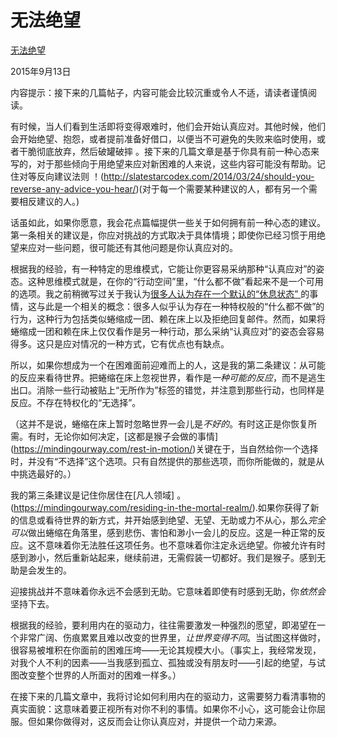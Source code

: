 # 无法绝望

[无法绝望](https://mindingourway.com/being-unable-to-despair/)

2015年9月13日

内容提示：接下来的几篇帖子，内容可能会比较沉重或令人不适，请读者谨慎阅读。

有时候，当人们看到生活即将变得艰难时，他们会开始认真应对。其他时候，他们会开始绝望、抱怨，或者提前准备好借口，以便当不可避免的失败来临时使用，或者干脆彻底放弃，然后破罐破摔 。接下来的几篇文章是基于你具有前一种心态来写的，对于那些倾向于用绝望来应对新困难的人来说，这些内容可能没有帮助。记住对等反向建议法则 ！(http://slatestarcodex.com/2014/03/24/should-you-reverse-any-advice-you-hear/)(对于每一个需要某种建议的人，都有另一个需要相反建议的人。)

话虽如此，如果你愿意，我会花点篇幅提供一些关于如何拥有前一种心态的建议。第一条相关的建议是，你应对挑战的方式取决于具体情境；即使你已经习惯于用绝望来应对一些问题，很可能还有其他问题是你认真应对的。

根据我的经验，有一种特定的思维模式，它能让你更容易采纳那种“认真应对”的姿态。这种思维模式就是，在你的“行动空间”里，“什么都不做”看起来不是一个可用的选项。我之前稍微写过关于我认为[很多人认为存在一个默认的“休息状态” ](https://mindingourway.com/rest-in-motion/)的事情，这与此是一个相关的概念：很多人似乎认为存在一种特权般的“什么都不做”的行为，这种行为包括类似蜷缩成一团、赖在床上以及拒绝回复邮件。然而，如果将蜷缩成一团和赖在床上仅仅看作是另一种行动，那么采纳“认真应对”的姿态会容易得多。这只是应对情况的一种方式，它有优点也有缺点。

所以，如果你想成为一个在困难面前迎难而上的人，这是我的第二条建议：从可能的反应来看待世界。把蜷缩在床上忽视世界，看作是*一种可能的反应*，而不是逃生出口。消除一些行动被贴上“无所作为”标签的错觉，并注意到那些行动，也同样是反应。不存在特权化的“无选择”。

（这并不是说，蜷缩在床上暂时忽略世界一会儿是*不好的*。有时这正是你恢复所需。有时，无论你如何决定，[这都是猴子会做的事情] (https://mindingourway.com/rest-in-motion/)关键在于，当自然给你一个选择时，并没有“不选择”这个选项。只有自然提供的那些选项，而你所能做的，就是从中挑选最好的。）

我的第三条建议是记住你居住在[凡人领域] 。(https://mindingourway.com/residing-in-the-mortal-realm/).如果你获得了新的信息或看待世界的新方式，并开始感到绝望、无望、无助或力不从心，那么*完全可以*做出蜷缩在角落里，感到悲伤、害怕和渺小一会儿的反应。这是一种正常的反应。这不意味着你无法胜任这项任务。也不意味着你注定永远绝望。你被允许有时感到渺小，然后重新站起来，继续前进，无需假装一切都好。我们是猴子。感到无助是会发生的。

迎接挑战并不意味着你永远不会感到无助。它意味着即使有时感到无助，你*依然会*坚持下去。

根据我的经验，要利用内在的驱动力，往往需要激发一种强烈的愿望，即渴望在一个非常广阔、伤痕累累且难以改变的世界里，*让世界变得不同*。当试图这样做时，很容易被堆积在你面前的困难压垮——无论其规模大小。（事实上，我经常发现，对我个人不利的因素——当我感到孤立、孤独或没有朋友时——引起的绝望，与试图改变整个世界的人所面对的困难一样多。）

在接下来的几篇文章中，我将讨论如何利用内在的驱动力，这需要努力看清事物的真实面貌：这意味着要正视所有对你不利的事情。如果你不小心，这可能会让你屈服。但如果你做得对，这反而会让你认真应对，并提供一个动力来源。